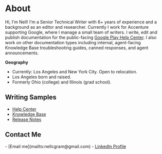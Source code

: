 # About
Hi, I'm Nell! I'm a Senior Technical Writer with 6+ years of experience and a background as an editor and researcher. Currently I work for Accenture supporting Google, where I manage a small team of writers. I write, edit and publish documentation for the public-facing [Google Play Help Center](https://support.google.com/googleplay/?hl=en#topic=3364260). I also work on other documentation types including internal, agent-facing Knowledge Base troubleshooting guides, canned responses, and agent announcements. 

<b>Geography</b>
- Currently: Los Angeles and New York City. Open to relocation.
- Los Angeles born and raised.
- Formerly Ohio (college) and Illinois (grad school).

<H2>Writing Samples</H2>

- <a href="https://github.com/nellcgram/nellcgram.github.io/blob/main/Help%20Center%20article%20%5BGram%20Sample%5D.pdf" target="_blank">Help Center</a>
- <a href="https://github.com/nellcgram/nellcgram.github.io/blob/main/Knowledge%20Base%20article%20%5BGram%20Sample%5D.pdf" target="_blank">Knowledge Base</a>
- <a href="https://github.com/nellcgram/nellcgram.github.io/blob/main/Release%20Notes%20eReader%20App%20%5BGram%20Sample%5D.pdf" target="_blank">Release Notes</a>

<H2> Contact Me</H2>
- [Email me](mailto:nellcgram@gmail.com)
- <a href="https://www.linkedin.com/in/nellgram" target="_blank">LinkedIn Profile</a>
